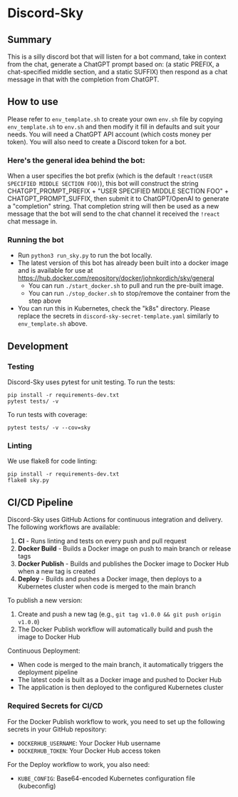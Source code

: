 # Discord-Sky
## Summary
This is a silly discord bot that will listen for a bot command, take in context from the chat, generate a ChatGPT prompt based on: (a static PREFIX, a chat-specified middle section, and a static SUFFIX) then respond as a chat message in that with the completion from ChatGPT.

## How to use
Please refer to `env_template.sh` to create your own `env.sh` file by copying `env_template.sh` to `env.sh` and then modify it fill in defaults and suit your needs. You will need a ChatGPT API account (which costs money per token). You will also need to create a Discord token for a bot.

### Here's the general idea behind the bot:
When a user specifies the bot prefix (which is the default `!react(USER SPECIFIED MIDDLE SECTION FOO)`), this bot will construct the string CHATGPT_PROMPT_PREFIX + "USER SPECIFIED MIDDLE SECTION FOO" + CHATGPT_PROMPT_SUFFIX, then submit it to ChatGPT/OpenAI to generate a "completion" string. That completion string will then be used as a new message that the bot will send to the chat channel it received the `!react` chat message in.

### Running the bot
- Run `python3 run_sky.py` to run the bot locally.
- The latest version of this bot has already been built into a docker image and is available for use at https://hub.docker.com/repository/docker/johnkordich/sky/general
    - You can run `./start_docker.sh` to pull and run the pre-built image.
    - You can run `./stop_docker.sh` to stop/remove the container from the step above
- You can run this in Kubernetes, check the "k8s" directory. Please replace the secrets in `discord-sky-secret-template.yaml` similarly to `env_template.sh` above.

## Development

### Testing
Discord-Sky uses pytest for unit testing. To run the tests:

```
pip install -r requirements-dev.txt
pytest tests/ -v
```

To run tests with coverage:

```
pytest tests/ -v --cov=sky
```

### Linting
We use flake8 for code linting:

```
pip install -r requirements-dev.txt
flake8 sky.py
```

## CI/CD Pipeline

Discord-Sky uses GitHub Actions for continuous integration and delivery. The following workflows are available:

1. **CI** - Runs linting and tests on every push and pull request
2. **Docker Build** - Builds a Docker image on push to main branch or release tags
3. **Docker Publish** - Builds and publishes the Docker image to Docker Hub when a new tag is created
4. **Deploy** - Builds and pushes a Docker image, then deploys to a Kubernetes cluster when code is merged to the main branch

To publish a new version:
1. Create and push a new tag (e.g., `git tag v1.0.0 && git push origin v1.0.0`)
2. The Docker Publish workflow will automatically build and push the image to Docker Hub

Continuous Deployment:
- When code is merged to the main branch, it automatically triggers the deployment pipeline
- The latest code is built as a Docker image and pushed to Docker Hub
- The application is then deployed to the configured Kubernetes cluster

### Required Secrets for CI/CD
For the Docker Publish workflow to work, you need to set up the following secrets in your GitHub repository:
- `DOCKERHUB_USERNAME`: Your Docker Hub username
- `DOCKERHUB_TOKEN`: Your Docker Hub access token

For the Deploy workflow to work, you also need:
- `KUBE_CONFIG`: Base64-encoded Kubernetes configuration file (kubeconfig)
